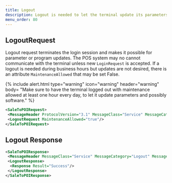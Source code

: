 ```yaml
---
title: Logout
description: Logout is needed to let the terminal update its parameters
menu_order: 80
---
```

## LogoutRequest

Logout request terminates the login session and makes it possible for parameter or program updates. The POS system may no cannot communicate with the terminal unless new `LoginRequest` is accepted.
If a logout is needed during business hours but updates are not desired, there is an attribute `MaintenanceAllowed` that may be set False.

{% include alert.html type="warning" icon="warning" header="warning"
body= "Make sure to have the terminal logged out with maintenance allowed at least one hour every day, to let it update parameters and possibly software."
%}

```xml
<SaleToPOIRequest>
 <MessageHeader ProtocolVersion="3.1" MessageClass="Service" MessageCategory="Logout" MessageType="Request" ServiceID="21" SaleID="1" POIID="A-POIID"/>
 <LogoutRequest MaintenanceAllowed="true"/>
</SaleToPOIRequest>
```

## Logout Response

```xml
<SaleToPOIResponse>
 <MessageHeader MessageClass="Service" MessageCategory="Logout" MessageType="Response" ServiceID="21" SaleID="1" POIID="A-POIID"/>
 <LogoutResponse>
  <Response Result="Success"/>
 </LogoutResponse>
</SaleToPOIResponse>
```
